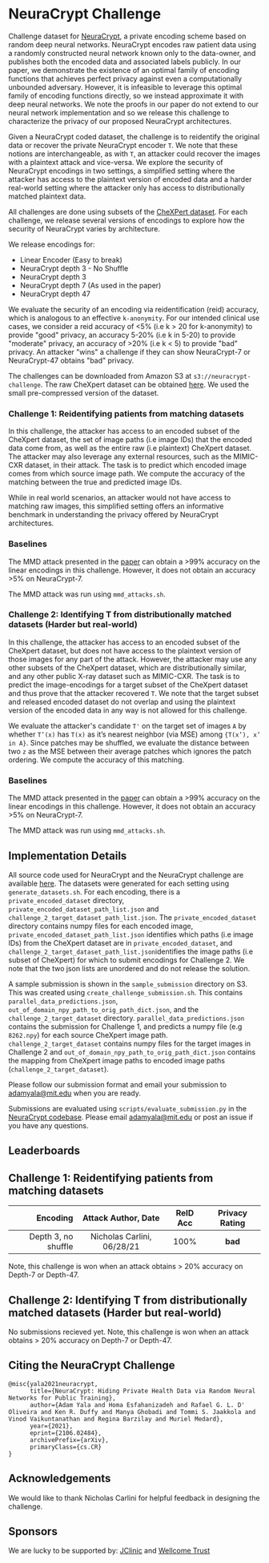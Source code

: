 # NeuraCrypt Challenge

Challenge dataset for [NeuraCrypt](https://arxiv.org/abs/2106.02484), a private encoding scheme based on random deep neural networks. 
NeuraCrypt encodes raw patient data using a randomly constructed neural network known only to the data-owner, and publishes both the encoded data and associated labels publicly. In our paper, we demonstrate the existence of an optimal family of encoding functions that achieves perfect privacy against even a computationally unbounded adversary. However, it is infeasible to leverage this optimal family of encoding functions directly, so we instead approximate it with deep neural networks. We note the proofs in our paper do not extend to our neural network implementation and so we release this challenge to characterize the privacy of our proposed NeuraCrypt architectures. 

Given a NeuraCrypt coded dataset, the challenge is to reidentify the original data or recover the private NeuraCrypt encoder `T`. We note that these notions are interchangeable, as with `T`, an attacker could recover the images with a plaintext attack and vice-versa. We explore the security of NeuraCrypt encodings in two settings, a simplified setting where the attacker has access to the plaintext version of encoded data and a harder real-world setting where the attacker only has access to distributionally matched plaintext data.

All challenges are done using subsets of the [CheXPert dataset](https://stanfordmlgroup.github.io/competitions/chexpert/). For each challenge, we release several versions of encodings to explore how the security of NeuraCrypt varies by architecture.

We release encodings for:
- Linear Encoder (Easy to break)
- NeuraCrypt depth 3 - No Shuffle
- NeuraCrypt depth 3  
- NeuraCrypt depth 7 (As used in the paper)
- NeuraCrypt depth 47

We evaluate the security of an encoding via reidentification (reid) accuracy, which is analogous to an effective `k-anonymity`. For our intended clinical use cases, we consider a reid accuracy of <5% (i.e k > 20 for k-anonymity) to provide "good" privacy, an accuracy 5-20% (i.e k in 5-20) to provide "moderate" privacy, an accuracy of >20%  (i.e k < 5) to provide "bad" privacy. An attacker "wins" a challenge if they can show NeuraCrypt-7 or NeuraCrypt-47 obtains "bad" privacy.

The challenges can be downloaded from Amazon S3 at `s3://neuracrypt-challenge`. The raw CheXpert dataset can be obtained [here](https://stanfordmlgroup.github.io/competitions/chexpert/). We used the small pre-compressed version of the dataset. 

### Challenge 1: Reidentifying patients from matching datasets 

In this challenge, the attacker has access to an encoded subset of the CheXpert dataset, the set of image paths (i.e image IDs) that the encoded data come from, as well as the entire raw (i.e plaintext) CheXpert dataset. The attacker may also leverage any external resources, such as the MIMIC-CXR dataset, in their attack. The task is to predict which encoded image comes from which source image path.  We compute the accuracy of the matching between the true and predicted image IDs.

While in real world scenarios, an attacker would not have access to matching raw images, this simplified setting offers an informative benchmark in understanding the privacy offered by NeuraCrypt architectures. 

### Baselines
The MMD attack presented in the [paper](https://arxiv.org/abs/2106.02484) can obtain a >99% accuracy on the linear encodings in this challenge. However, it does not obtain an accuracy >5% on NeuraCrypt-7.

The MMD attack was run using `mmd_attacks.sh`.


### Challenge 2: Identifying T from distributionally matched datasets (Harder but real-world)

In this challenge, the attacker has access to an encoded subset of the CheXpert dataset, but does not have access to the plaintext version of those images for any part of the attack. However, the attacker may use any other subsets of the CheXpert dataset, which are distributionally similar, and any other public X-ray dataset such as MIMIC-CXR. The task is to predict the image-encodings for a target subset of the CheXpert dataset and thus prove that the attacker recovered `T`.  We note that the target subset and released encoded dataset do not overlap and using the plaintext version of the encoded data in any way is not allowed for this challenge.

We evaluate the attacker's candidate `T'` on the target set of images `A` by whether `T’(x)` has `T(x)` as it’s nearest neighbor (via MSE) among `{T(x’), x’ in A}`. Since patches may be shuffled, we evaluate the distance between two `z` as the MSE between their average patches which ignores the patch ordering. We compute the accuracy of this matching.

### Baselines
The MMD attack presented in the [paper](https://arxiv.org/abs/2106.02484) can obtain a >99% accuracy on the linear encodings in this challenge. However, it does not obtain an accuracy >5% on NeuraCrypt-7. 

The MMD attack was run using `mmd_attacks.sh`.

## Implementation Details

All source code used for NeuraCrypt and the NeuraCrypt challenge are available [here](github.com/yala/NeuraCrypt). The datasets were generated for each setting using `generate_datasets.sh`. For each encoding, there is a `private_encoded_dataset` directory, `private_encoded_dataset_path_list.json` and `challenge_2_target_dataset_path_list.json`. The `private_encoded_dataset` directory contains numpy files for each encoded image, `private_encoded_dataset_path_list.json` identifies which paths (i.e image IDs) from the CheXpert dataset are in `private_encoded_dataset`, and `challenge_2_target_dataset_path_list.json`identifies the image paths (i.e subset of CheXpert) for which to submit encodings for Challenge 2. We note that the two json lists are unordered and do not release the solution.

A sample submission is shown in the `sample_submission` directory on S3. This was created using `create_challenge_submission.sh`. This contains `parallel_data_predictions.json`, `out_of_domain_npy_path_to_orig_path_dict.json`, and the `challenge_2_target_dataset` directory. `parallel_data_predictions.json` contains the submission for Challenge 1, and predicts a numpy file (e.g `8262.npy`) for each source CheXpert image path.  `challenge_2_target_dataset` contains numpy files for the target images in Challenge 2 and  `out_of_domain_npy_path_to_orig_path_dict.json` contains the mapping from CheXpert image paths to encoded image paths (`challenge_2_target_dataset`).

Please follow our submission format and email your submission to adamyala@mit.edu when you are ready. 

Submissions are evaluated using `scripts/evaluate_submission.py` in the [NeuraCrypt codebase](github.com/yala/NeuraCrypt). 
Please email adamyala@mit.edu or post an issue if you have any questions. 

## Leaderboards
## Challenge 1: Reidentifying patients from matching datasets 
| Encoding | Attack Author, Date | ReID Acc | Privacy Rating |
| ----: | :----: | :----: | :----: |
| Depth 3, no shuffle | Nicholas Carlini, 06/28/21 | 100% | **bad** |

Note, this challenge is won when an attack obtains > 20% accuracy on Depth-7 or Depth-47.

## Challenge 2: Identifying T from distributionally matched datasets (Harder but real-world)

No submissions recieved yet.
Note, this challenge is won when an attack obtains > 20% accuracy on Depth-7 or Depth-47.


## Citing the NeuraCrypt Challenge
```
@misc{yala2021neuracrypt,
      title={NeuraCrypt: Hiding Private Health Data via Random Neural Networks for Public Training}, 
      author={Adam Yala and Homa Esfahanizadeh and Rafael G. L. D' Oliveira and Ken R. Duffy and Manya Ghobadi and Tommi S. Jaakkola and Vinod Vaikuntanathan and Regina Barzilay and Muriel Medard},
      year={2021},
      eprint={2106.02484},
      archivePrefix={arXiv},
      primaryClass={cs.CR}
}
```

## Acknowledgements
We would like to thank Nicholas Carlini for helpful feedback in designing the challenge. 

## Sponsors
We are lucky to be supported by: [JClinic](https://www.jclinic.mit.edu/) and [Wellcome Trust](https://wellcome.org/)







